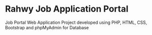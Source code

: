 # Rahwy Job Application Portal

Job Portal Web Application Project developed using PHP, HTML, CSS, Bootstrap and phpMyAdmin for Database
